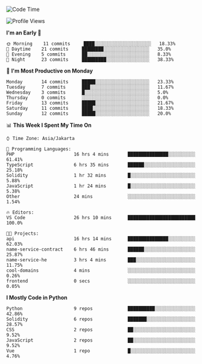 <!--START_SECTION:waka-->
![Code Time](http://img.shields.io/badge/Code%20Time-1%2C236%20hrs%2011%20mins-blue)

![Profile Views](http://img.shields.io/badge/Profile%20Views-0-blue)

**I'm an Early 🐤** 

```text
🌞 Morning    11 commits     ████░░░░░░░░░░░░░░░░░░░░░   18.33% 
🌆 Daytime    21 commits     ████████░░░░░░░░░░░░░░░░░   35.0% 
🌃 Evening    5 commits      ██░░░░░░░░░░░░░░░░░░░░░░░   8.33% 
🌙 Night      23 commits     █████████░░░░░░░░░░░░░░░░   38.33%

```
📅 **I'm Most Productive on Monday** 

```text
Monday       14 commits     █████░░░░░░░░░░░░░░░░░░░░   23.33% 
Tuesday      7 commits      ███░░░░░░░░░░░░░░░░░░░░░░   11.67% 
Wednesday    3 commits      █░░░░░░░░░░░░░░░░░░░░░░░░   5.0% 
Thursday     0 commits      ░░░░░░░░░░░░░░░░░░░░░░░░░   0.0% 
Friday       13 commits     █████░░░░░░░░░░░░░░░░░░░░   21.67% 
Saturday     11 commits     ████░░░░░░░░░░░░░░░░░░░░░   18.33% 
Sunday       12 commits     █████░░░░░░░░░░░░░░░░░░░░   20.0%

```


📊 **This Week I Spent My Time On** 

```text
⌚︎ Time Zone: Asia/Jakarta

💬 Programming Languages: 
PHP                      16 hrs 4 mins       ███████████████░░░░░░░░░░   61.41% 
TypeScript               6 hrs 35 mins       ██████░░░░░░░░░░░░░░░░░░░   25.18% 
Solidity                 1 hr 32 mins        █░░░░░░░░░░░░░░░░░░░░░░░░   5.88% 
JavaScript               1 hr 24 mins        █░░░░░░░░░░░░░░░░░░░░░░░░   5.38% 
Other                    24 mins             ░░░░░░░░░░░░░░░░░░░░░░░░░   1.54%

🔥 Editors: 
VS Code                  26 hrs 10 mins      █████████████████████████   100.0%

🐱‍💻 Projects: 
api                      16 hrs 14 mins      ███████████████░░░░░░░░░░   62.03% 
name-service-contract    6 hrs 46 mins       ██████░░░░░░░░░░░░░░░░░░░   25.87% 
name-service-he          3 hrs 4 mins        ███░░░░░░░░░░░░░░░░░░░░░░   11.75% 
cool-domains             4 mins              ░░░░░░░░░░░░░░░░░░░░░░░░░   0.26% 
frontend                 0 secs              ░░░░░░░░░░░░░░░░░░░░░░░░░   0.05%

```

**I Mostly Code in Python** 

```text
Python                   9 repos             ██████████░░░░░░░░░░░░░░░   42.86% 
Solidity                 6 repos             ███████░░░░░░░░░░░░░░░░░░   28.57% 
CSS                      2 repos             ██░░░░░░░░░░░░░░░░░░░░░░░   9.52% 
JavaScript               2 repos             ██░░░░░░░░░░░░░░░░░░░░░░░   9.52% 
Vue                      1 repo              █░░░░░░░░░░░░░░░░░░░░░░░░   4.76%

```



<!--END_SECTION:waka-->
